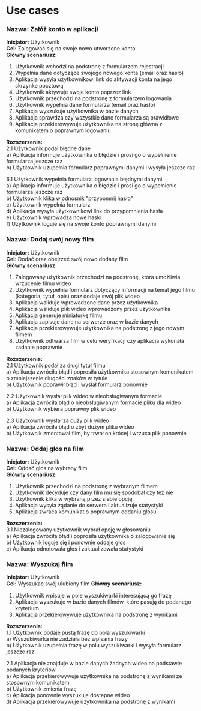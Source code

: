 # Use cases

### Nazwa: Załóż konto w aplikacji
**Inicjator:** Użytkownik<br>
**Cel:** Zalogować się na swoje nowo utworzone konto<br>
**Główny scenariusz:**
1. Użytkownik wchodzi na podstronę z formularzem rejestracji
2. Wypełnia dane dotyczące swojego nowego konta (email oraz hasło)
3. Aplikacja wysyła użytkownikowi link do aktywacji konta na jego skrzynke pocztową
4. Użytkownik aktywuje swoje konto poprzez link
5. Użytkownik przechodzi na podstronę z formularzem logowania
6. Użytkownik wypełnia dane formularza (email oraz hasło)
7. Aplikacja wyszukuje użytkownika w bazie danych 
8. Aplikacja sprawdza czy wszystkie dane formularza są prawidłowe
9. Aplikacja przekierowywuje użytkownika na stronę główną z komunikatem o poprawnym logowaniu

**Rozszerzenia:**<br>
2.1 Użytkownik podał błędne dane<br>
a) Aplikacja informuje użytkownika o błędzie i prosi go o wypełnienie formularza jeszcze raz<br>
b) Użytkownik uzupełnia formularz poprawnymi danymi i wysyła jeszcze raz<br>

6.1 Użytkownik wypełnia formularz logowania błędnymi danymi<br>
a) Aplikacja informuje użytkownika o błędzie i prosi go o wypełnienie formularza jeszcze raz<br>
b) Użytkownik klika w odnośnik "przypomnij hasło"<br>
c) Użytkownik wypełnia formularz<br>
d) Aplikacja wysyła użytkownikowi link do przypomnienia hasła<br>
e) Użytkownik wprowadza nowe hasło<br>
f) Użytkownik loguje się na swoje konto poprawnymi danymi<br>

### Nazwa: Dodaj swój nowy film
**Inicjator:** Użytkownik<br>
**Cel:** Dodać oraz obejrzeć swój nowo dodany film<br>
**Główny scenariusz:**
1. Zalogowany użytkownik przechodzi na podstronę, która umożliwia wrzucenie filmu wideo
2. Użytkownik wypełnia formularz dotyczący informacji na temat jego filmu (kategoria, tytuł, opis) oraz dodaje swój plik wideo
3. Aplikacja waliduje wprowadzone dane przez użytkownika
4. Aplikacja waliduje plik wideo wprowadzony przez użytkownika
5. Aplikacja generuje miniaturkę filmu
6. Aplikacja zapisuje dane na serwerze oraz w bazie danych
7. Aplikacja przekierowywuje użytkownika na podstronę z jego nowym filmem
8. Użytkownik odtwarza film w celu weryfikacji czy aplikacja wykonała zadanie poprawnie

**Rozszerzenia:**<br>
2.1 Użytkownik podał za długi tytuł filmu<br>
a) Aplikacja zwróciła błąd i poprosiła użytkownika stosownym komunikatem o zmniejszenie długości znaków w tytule<br>
b) Użytkownik poprawił błąd i wysłał formularz ponownie<br>

2.2 Użytkownik wysłał plik wideo w nieobsługiwanym formacie<br>
a) Aplikacja zwróciła błąd o nieobsługiwanym formacie pliku dla wideo<br>
b) Użytkownik wybiera poprawny plik wideo<br>

2.3 Użytkownik wysłał za duży plik wideo<br>
a) Aplikacja zwróciła błąd o zbyt dużym pliku wideo<br>
b) Użytkownik zmontował film, by trwał on krócej i wrzuca plik ponownie<br>

### Nazwa: Oddaj głos na film
**Inicjator:** Użytkownik<br>
**Cel:** Oddać głos na wybrany film<br>
**Główny scenariusz:**
1. Użytkownik przechodzi na podstronę z wybranym filmem
2. Użytkownik decyduje czy dany film mu się spodobał czy też nie
3. Użytkownik klika w wybraną przez siebie opcję
4. Aplikacja wysyła żądanie do serwera i aktualizuje statystyki
5. Aplikacja zwraca komunikat o poprawnym oddaniu głosu

**Rozszerzenia:**<br>
3.1 Niezalogowany użytkownik wybrał opcję w głosowaniu<br>
a) Aplikacja zwróciła błąd i poprosiła użytkownika o zalogowanie się<br>
b) Użytkownik loguje się i ponownie oddaje głos<br>
c) Aplikacja odnotowała głos i zaktualizowała statystyki<br>

### Nazwa: Wyszukaj film
**Inicjator:** Użytkownik<br>
**Cel:** Wyszukac swój ulubiony film
**Główny scenariusz:**
1. Użytkownik wpisuje w pole wyszukiwarki interesującą go frazę
2. Aplikacja wyszukuje w bazie danych filmów, które pasują do podanego kryterium
3. Aplikacja przekierowywuje użytkownika na podstronę z wynikami

**Rozszerzenia:**<br>
1.1 Użytkownik podaje pustą frazę do pola wyszukiwarki<br>
a) Wyszukiwarka nie zadziała bez wpisania frazy<br>
b) Użytkownik uzupełnia frazę w polu wyszukiwarki i wysyła formularz jeszcze raz<br>

2.1 Aplikacja nie znajduje w bazie danych żadnych wideo na podstawie podanych kryteriów<br>
a) Aplikacja przekierowywuje użytkownika na podstronę z wynikami ze stosownym komunikatem<br>
b) Użytkownik zmienia frazę<br>
c) Aplikacja ponownie wyszukuje dostępne wideo<br>
d) Aplikacja przekierowywuje użytkownika na podstronę z wynikami

